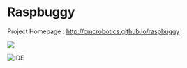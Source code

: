 # Raspbuggy

Project Homepage : http://cmcrobotics.github.io/raspbuggy

[<img src="http://cmcrobotics.github.io/raspbuggy/images/rb-banner-147e2ba19ca3551c2b7cc049e823c7bf.png">](http://cmcrobotics.github.io/raspbuggy)


![IDE](http://cmcrobotics.github.io/raspbuggy/images/2015-05-31-webide-7cbd246be344a024612a8f410796bb46.jpg)



